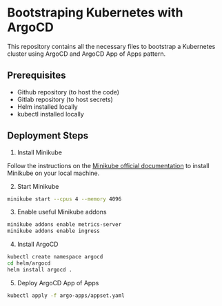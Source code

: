 # Bootstraping Kubernetes with ArgoCD

This repository contains all the necessary files to bootstrap a Kubernetes cluster using ArgoCD and ArgoCD App of Apps pattern.

## Prerequisites

- Github repository (to host the code)
- Gitlab repository (to host secrets)
- Helm installed locally
- kubectl installed locally

## Deployment Steps

1. Install Minikube

Follow the instructions on the [Minikube official documentation](https://minikube.sigs.k8s.io/docs/start/) to install Minikube on your local machine.

2. Start Minikube

```bash
minikube start --cpus 4 --memory 4096
```

3. Enable useful Minikube addons

```bash
minikube addons enable metrics-server
minikube addons enable ingress
```

4. Install ArgoCD

```bash
kubectl create namespace argocd
cd helm/argocd
helm install argocd .
```

5. Deploy ArgoCD App of Apps

```bash
kubectl apply -f argo-apps/appset.yaml
```
